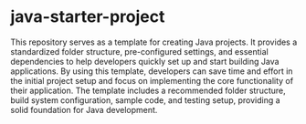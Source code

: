 # java-starter-project

This repository serves as a template for creating Java projects. It provides a standardized folder structure, pre-configured settings, and essential dependencies to help developers quickly set up and start building Java applications. By using this template, developers can save time and effort in the initial project setup and focus on implementing the core functionality of their application. The template includes a recommended folder structure, build system configuration, sample code, and testing setup, providing a solid foundation for Java development.